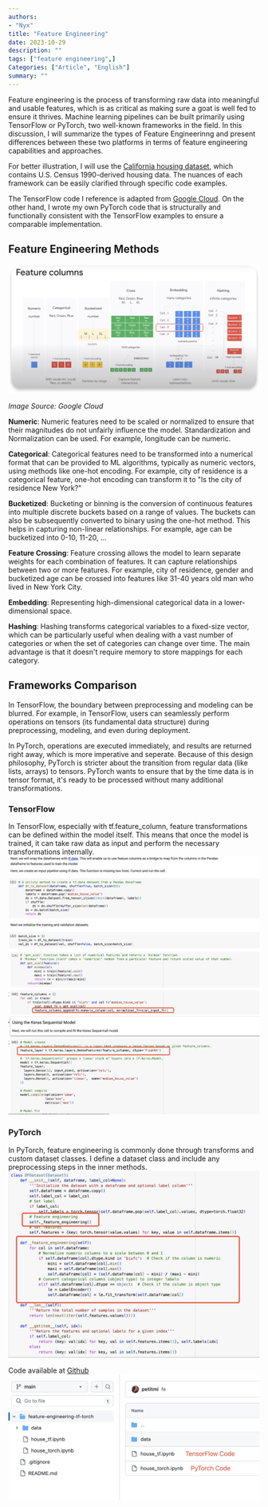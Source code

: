 ```yaml
---
authors:
- "Nyx"
title: "Feature Engineering"
date: 2023-10-29
description: ""
tags: ["feature engineering",]
Categories: ["Article", "English"]
summary: ""
---
```

<div id="google_translate_element"></div>

<script type="text/javascript">
function googleTranslateElementInit() {
new google.translate.TranslateElement({pageLanguage: 'en'}, 'google_translate_element');
}
</script>

<script type="text/javascript" src="//translate.google.com/translate_a/element.js?cb=googleTranslateElementInit"></script>

Feature engineering is the process of transforming raw data into meaningful and usable features, which is as critical as making sure a goat is well fed to ensure it thrives. Machine learning pipelines can be built primarily using TensorFlow or PyTorch, two well-known frameworks in the field. In this discussion, I will summarize the types of Feature Engineerinng and present differences between these two platforms in terms of feature engineering capabilities and approaches. 

For better illustration, I will use the [California housing dataset](https://scikit-learn.org/stable/datasets/real_world.html#california-housing-dataset), which contains U.S. Census 1990-derived housing data. The nuances of each framework can be easily clarified through specific code examples.

The TensorFlow code I reference is adapted from [Google Cloud](https://github.com/GoogleCloudPlatform/training-data-analyst/blob/master/courses/machine_learning). On the other hand, I wrote my own PyTorch code that is structurally and functionally consistent with the TensorFlow examples to ensure a comparable implementation.

## Feature Engineering Methods
<img src="featured.jpg" alt="process"/>

*Image Source: Google Cloud*

**Numeric**: Numeric features need to be scaled or normalized to ensure that their magnitudes do not unfairly influence the model. Standardization and Normalization can be used.
For example, longitude can be numeric.

**Categorical**: Categorical features need to be transformed into a numerical format that can be provided to ML algorithms, typically as numeric vectors, using methods like one-hot encoding. For example, city of residence is a categorical feature, one-hot encoding can transform it to "Is the city of residence New York?"

**Bucketized**: Bucketing or binning is the conversion of continuous features into multiple discrete buckets based on a range of values. The buckets can also be subsequently converted to binary using the one-hot method. This helps in capturing non-linear relationships. For example, age can be bucketized into 0-10, 11-20, ...

**Feature Crossing**: Feature crossing allows the model to learn separate weights for each combination of features. It can capture relationships between two or more features. For example, city of residence, gender and bucketized age can be crossed into features like 31-40 years old man who lived in New York City.

**Embedding**: Representing high-dimensional categorical data in a lower-dimensional space.

**Hashing**: Hashing transforms categorical variables to a fixed-size vector, which can be particularly useful when dealing with a vast number of categories or when the set of categories can change over time. The main advantage is that it doesn't require memory to store mappings for each category.

## Frameworks Comparison
In TensorFlow, the boundary between preprocessing and modeling can be blurred. For example, in TensorFlow, users can seamlessly perform operations on tensors (its fundamental data structure) during preprocessing, modeling, and even during deployment. 

In PyTorch, operations are executed immediately, and results are returned right away, which is more imperative and seperate. Because of this design philosophy, PyTorch is stricter about the transition from regular data (like lists, arrays) to tensors. PyTorch wants to ensure that by the time data is in tensor format, it's ready to be processed without many additional transformations. 
### TensorFlow
In TensorFlow, especially with tf.feature_column, feature transformations can be defined within the model itself. This means that once the model is trained, it can take raw data as input and perform the necessary transformations internally. 
<img src="fe_tf1.jpg" alt="process"/>
<img src="fe_tf2.jpg" alt="process"/>

### PyTorch
In PyTorch, feature engineering is commonly done through transforms and custom dataset classes. I define a dataset class and include any preprocessing steps in the inner methods.
<img src="fe_torch.jpg" alt="process"/>


Code available at [Github](https://github.com/petitmi/machine-learning-toys/tree/main/feature-engineering-tf-torch)
<img src="github.jpg" alt="process" />
